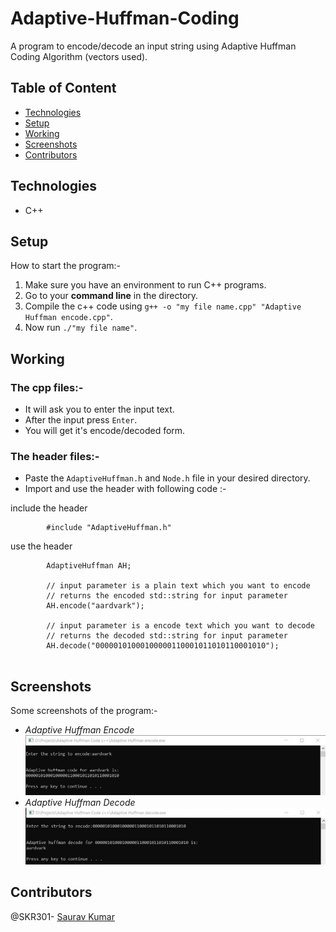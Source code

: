 # Adaptive-Huffman-Coding
A program to encode/decode an input string using Adaptive Huffman Coding Algorithm (vectors used).
  
  ## Table of Content
  - [Technologies](#technologies)
  - [Setup](#setup)
  - [Working](#working)
  - [Screenshots](#screenshots)
  - [Contributors](#contributors)
  
  ## Technologies
  - C++
  
  ## Setup
  How to start the program:-
  1. Make sure you have an environment to run C++ programs.
  2. Go to your **command line** in the directory.
  3. Compile the c++ code using `g++ -o "my file name.cpp" "Adaptive Huffman encode.cpp"`.
  4. Now run `./"my file name"`.
  
  ## Working
  ### The cpp files:-
  - It will ask you to enter the input text.
  - After the input press `Enter`.
  - You will get it's encode/decoded form.
 
  ### The header files:-
  - Paste the `AdaptiveHuffman.h` and `Node.h` file in your desired directory.
  - Import and use the header with following code :-

  include the header
  ```
          #include "AdaptiveHuffman.h"
  ```
  use the header
  ```
          AdaptiveHuffman AH;
          
          // input parameter is a plain text which you want to encode
          // returns the encoded std::string for input parameter
          AH.encode("aardvark");                               
          
          // input parameter is a encode text which you want to decode
          // returns the decoded std::string for input parameter
          AH.decode("00000101000100000110001011010110001010"); 
          
  ```
  
  ## Screenshots
  Some screenshots of the program:-
  - *Adaptive Huffman Encode*<br />
  ![Adaptive Huffman Encode](https://github.com/SKR301/Adaptive-Huffman-Coding/blob/master/ScreenShots/encode.png)
  - *Adaptive Huffman Decode*<br />
  ![Adaptive Huffman Decode](https://github.com/SKR301/Adaptive-Huffman-Coding/blob/master/ScreenShots/decode.png)
  
  ## Contributors
  @SKR301- [Saurav Kumar](https://github.com/SKR301)
